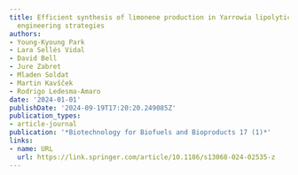 ```yaml
---
title: Efficient synthesis of limonene production in Yarrowia lipolytica by combinatorial
  engineering strategies
authors:
- Young-Kyoung Park
- Lara Sellés Vidal
- David Bell
- Jure Zabret
- Mladen Soldat
- Martin Kavšček
- Rodrigo Ledesma-Amaro
date: '2024-01-01'
publishDate: '2024-09-19T17:20:20.249085Z'
publication_types:
- article-journal
publication: '*Biotechnology for Biofuels and Bioproducts 17 (1)*'
links:
- name: URL
  url: https://link.springer.com/article/10.1186/s13068-024-02535-z
---
```

